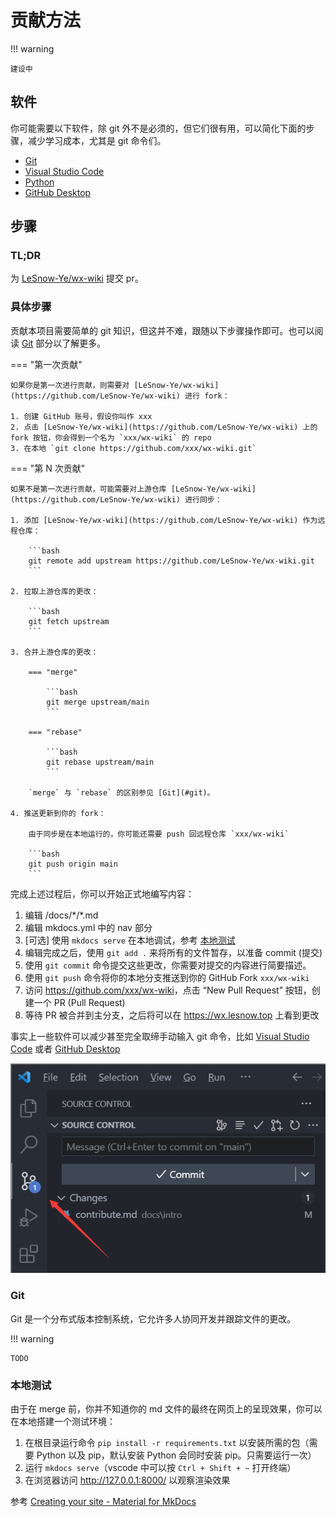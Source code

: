 # 贡献方法

!!! warning

    建设中

## 软件

你可能需要以下软件，除 git 外不是必须的，但它们很有用，可以简化下面的步骤，减少学习成本，尤其是 git 命令们。

- [Git](https://git-scm.com/downloads)
- [Visual Studio Code](https://code.visualstudio.com/)
- [Python](https://www.python.org/downloads/)
- [GitHub Desktop](https://desktop.github.com/)

## 步骤

### TL;DR

为 [LeSnow-Ye/wx-wiki](https://github.com/LeSnow-Ye/wx-wiki) 提交 pr。

### 具体步骤

贡献本项目需要简单的 git 知识，但这并不难，跟随以下步骤操作即可。也可以阅读 [Git](#git) 部分以了解更多。

=== "第一次贡献"

    如果你是第一次进行贡献，则需要对 [LeSnow-Ye/wx-wiki](https://github.com/LeSnow-Ye/wx-wiki) 进行 fork：

    1. 创建 GitHub 账号，假设你叫作 xxx
    2. 点击 [LeSnow-Ye/wx-wiki](https://github.com/LeSnow-Ye/wx-wiki) 上的 fork 按钮，你会得到一个名为 `xxx/wx-wiki` 的 repo
    3. 在本地 `git clone https://github.com/xxx/wx-wiki.git`

=== "第 N 次贡献"

    如果不是第一次进行贡献，可能需要对上游仓库 [LeSnow-Ye/wx-wiki](https://github.com/LeSnow-Ye/wx-wiki) 进行同步：

    1. 添加 [LeSnow-Ye/wx-wiki](https://github.com/LeSnow-Ye/wx-wiki) 作为远程仓库：

        ```bash
        git remote add upstream https://github.com/LeSnow-Ye/wx-wiki.git
        ```

    2. 拉取上游仓库的更改：

        ```bash
        git fetch upstream
        ```

    3. 合并上游仓库的更改：

        === "merge"

            ```bash
            git merge upstream/main
            ```

        === "rebase"

            ```bash
            git rebase upstream/main
            ```

        `merge` 与 `rebase` 的区别参见 [Git](#git)。

    4. 推送更新到你的 fork：

        由于同步是在本地运行的，你可能还需要 push 回远程仓库 `xxx/wx-wiki`

        ```bash
        git push origin main
        ```

完成上述过程后，你可以开始正式地编写内容：

1. 编辑 /docs/\*/*.md
2. 编辑 mkdocs.yml 中的 nav 部分
3. [可选] 使用 `mkdocs serve` 在本地调试，参考 [本地测试](#_5)
4. 编辑完成之后，使用 `git add .` 来将所有的文件暂存，以准备 commit (提交)
5. 使用 `git commit` 命令提交这些更改，你需要对提交的内容进行简要描述。
6. 使用 `git push` 命令将你的本地分支推送到你的 GitHub Fork `xxx/wx-wiki`
7. 访问 <https://github.com/xxx/wx-wiki>，点击 “New Pull Request” 按钮，创建一个 PR (Pull Request)
8. 等待 PR 被合并到主分支，之后将可以在 <https://wx.lesnow.top> 上看到更改

事实上一些软件可以减少甚至完全取缔手动输入 git 命令，比如 [Visual Studio Code](https://code.visualstudio.com/) 或者 [GitHub Desktop](https://desktop.github.com/)

![vscode](contribute/vscode.png)

### Git

Git 是一个分布式版本控制系统，它允许多人协同开发并跟踪文件的更改。

!!! warning

    TODO

### 本地测试

由于在 merge 前，你并不知道你的 md 文件的最终在网页上的呈现效果，你可以在本地搭建一个测试环境：

1. 在根目录运行命令 `pip install -r requirements.txt` 以安装所需的包（需要 Python 以及 pip，默认安装 Python 会同时安装 pip。只需要运行一次）
2. 运行 `mkdocs serve`（vscode 中可以按 `Ctrl + Shift + ~` 打开终端）
3. 在浏览器访问 <http://127.0.0.1:8000/> 以观察渲染效果

参考 [Creating your site - Material for MkDocs](https://squidfunk.github.io/mkdocs-material/creating-your-site/)
